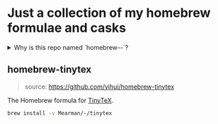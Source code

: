 # Just a collection of my homebrew formulae and casks
<!-- ## Why is this repo named `homebrew--`? -->
<details>
<summary>
Why is this repo named `homebrew--`?
</summary>
I wanted to have the install process as simple as possible.
`brew` strips off the prepending `homebrew-` off new taps.
So having a repo with multiple formulae and casks, I would have to install them like this:
```bash
echo "DO NOT COPY PASTE THIS" ; exit 0
# git uri: https://github.com/username/homebrew-repo
brew tap username/repo
# or for a specific formula
brew install username/repo/formula
```
As you can see above the `homebrew-` part is missing. And the `repo` part is not really descriptive or helpful.

So I decided to name this repo `homebrew--` so that the install process is as simple as possible:
```bash
echo "DO NOT COPY PASTE THIS" ; exit 0
# git uri:
brew tap username/- # note the double dash
# or for a specific formula
brew install username/-/formula
```
</details>

## homebrew-tinytex
> source: https://github.com/yihui/homebrew-tinytex

The Homebrew formula for [TinyTeX](https://github.com/yihui/tinytex).

```sh
brew install -v Mearman/-/tinytex
```
